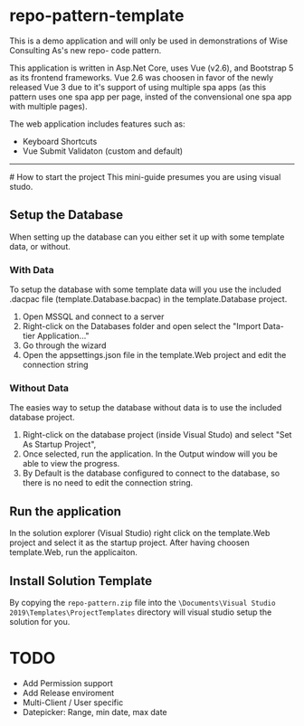 # repo-pattern-template

This is a demo application and will only be used in demonstrations of Wise Consulting As's new repo- code pattern.

This application is written in Asp.Net Core, uses Vue (v2.6), and Bootstrap 5 as its frontend frameworks.
Vue 2.6 was choosen in favor of the newly released Vue 3 due to it's support of using multiple spa apps (as this pattern uses one spa app per page, insted of the convensional one spa app with multiple pages).

The web application includes features such as:
 - Keyboard Shortcuts
 - Vue Submit Validaton (custom and default)

<hr />
# How to start the project
This mini-guide presumes you are using visual studo.

## Setup the Database
When setting up the database can you either set it up with some template data, or without.

### With Data
To setup the database with some template data will you use the included .dacpac file (template.Database.bacpac) in the template.Database project. 
1. Open MSSQL and connect to a server
2. Right-click on the Databases folder and open select the "Import Data-tier Application..."
3. Go through the wizard
4. Open the appsettings.json file in the template.Web project and edit the connection string

### Without Data
The easies way to setup the database without data is to use the included database project.
1. Right-click on the database project (inside Visual Studo) and select "Set As Startup Project",
2. Once selected, run the application. In the Output window will you be able to view the progress.
3. By Default is the database configured to connect to the database, so there is no need to edit the connection string.

## Run the application
In the solution explorer (Visual Studio) right click on the template.Web project and select it as the startup project.
After having choosen template.Web, run the applicaiton.


## Install Solution Template
By copying the `repo-pattern.zip` file into the `\Documents\Visual Studio 2019\Templates\ProjectTemplates` directory will visual studio setup the solution for you.

# TODO
 - Add Permission support
 - Add Release enviroment
 - Multi-Client / User specific
 - Datepicker: Range, min date, max date
